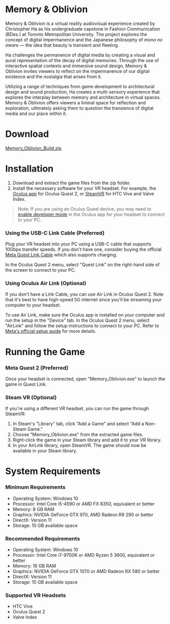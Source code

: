 # Memory & Oblivion
Memory & Oblivion is a virtual reality audiovisual experience created by Christopher Ha as his undergraduate capstone in Fashion Communication (BDes.) at Toronto Metropolitan University. The project explores the concept of digital impermanence and the Japanese philosophy of *mono no aware* — the idea that beauty is transient and fleeting.

Ha challenges the permanence of digital media by creating a visual and aural representation of the decay of digital memories. Through the use of interactive spatial contexts and immersive sound design, Memory & Oblivion invites viewers to reflect on the impermanence of our digital existence and the nostalgia that arises from it.

Utilizing a range of techniques from game development to architectural design and sound production, Ha creates a multi-sensory experience that explores the interplay between memory and architecture in virtual spaces. Memory & Oblivion offers viewers a liminal space for reflection and exploration, ultimately asking them to question the transience of digital media and our place within it.

# Download
[Memory_Oblivion_Build.zip](https://drive.google.com/file/d/1Xbzq5CXsB5aHITZY10EJpb-ZJRfIVmYJ/view?usp=sharing)

# Installation

1.  Download and extract the game files from the zip folder.
2.  Install the necessary software for your VR headset. For example, the [Oculus app](https://www.meta.com/ca/quest/setup/) for Oculus Quest 2, or [SteamVR](https://store.steampowered.com/app/250820/SteamVR/) for HTC Vive and Valve Index.

> Note: If you are using an Oculus Quest device, you may need to [enable developer mode](https://developer.oculus.com/documentation/native/android/mobile-device-setup/#enable-developer-mode) in the Oculus app for your headset to connect to your PC.

### Using the USB-C Link Cable (Preferred)

Plug your VR headset into your PC using a USB-C cable that supports 10Gbps transfer speeds. If you don't have one, consider buying the official [Meta Quest Link Cable](https://www.meta.com/ca/quest/accessories/link-cable/) which also supports charging.

In the Oculus Quest 2 menu, select "Quest Link" on the right-hand side of the screen to connect to your PC.

### Using Oculus Air Link (Optional)

If you don't have a Link Cable, you can use Air Link in Oculus Quest 2. Note that it's best to have high-speed 5G internet since you'll be streaming your computer to your headset.

To use Air Link, make sure the Oculus app is installed on your computer and run the setup in the "Device" tab. In the Oculus Quest 2 menu, select "AirLink" and follow the setup instructions to connect to your PC. Refer to [Meta's official setup guide](https://www.meta.com/help/quest/articles/headsets-and-accessories/oculus-link/connect-with-air-link/) for more details.

# Running the Game

### Meta Quest 2 (Preferred)

Once your headset is connected, open "Memory\_Oblivion.exe" to launch the game in Quest Link.

### Steam VR (Optional)

If you're using a different VR headset, you can run the game through SteamVR:

1.  In Steam's "Library" tab, click "Add a Game" and select "Add a Non-Steam Game."
2.  Choose "Memory\_Oblivion.exe" from the extracted game files.
3.  Right-click the game in your Steam library and add it to your VR library.
4.  In your AirLink library, open SteamVR. The game should now be available in your Steam library.

# System Requirements

### Minimum Requirements

*   Operating System: Windows 10
*   Processor: Intel Core i5-4590 or AMD FX 8350, equivalent or better
*   Memory: 8 GB RAM
*   Graphics: NVIDIA GeForce GTX 970, AMD Radeon R9 290 or better
*   DirectX: Version 11
*   Storage: 10 GB available space

### Recommended Requirements

*   Operating System: Windows 10
*   Processor: Intel Core i7-9700K or AMD Ryzen 5 3600, equivalent or better
*   Memory: 16 GB RAM
*   Graphics: NVIDIA GeForce GTX 1070 or AMD Radeon RX 580 or better
*   DirectX: Version 11
*   Storage: 10 GB available space

### Supported VR Headsets

*   HTC Vive
*   Oculus Quest 2
*   Valve Index

